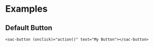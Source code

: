 # Examples

## Default Button

```
<sac-button (onclick)="action()" text="My Button"></sac-button>
```
